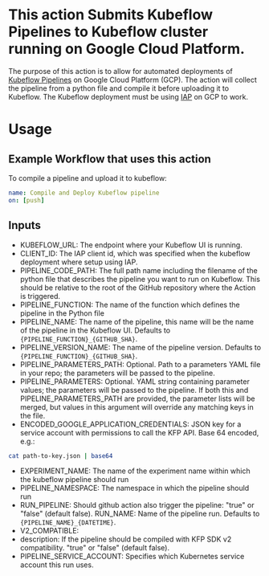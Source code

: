 # This action Submits Kubeflow Pipelines to Kubeflow cluster running on Google Cloud Platform. 

The purpose of this action is to allow for automated deployments of [Kubeflow Pipelines](https://github.com/kubeflow/pipelines) on Google Cloud Platform (GCP). The action will collect the pipeline from a python file and compile it before uploading it to Kubeflow. The Kubeflow deployment must be using [IAP](https://www.kubeflow.org/docs/gke/deploy/monitor-iap-setup/) on GCP to work.

# Usage

## Example Workflow that uses this action 


To compile a pipeline and upload it to kubeflow: 

```yaml
name: Compile and Deploy Kubeflow pipeline
on: [push]
```

## Inputs

* KUBEFLOW_URL: The endpoint where your Kubeflow UI is running.
* CLIENT_ID: The IAP client id, which was specified when the kubeflow deployment where setup using IAP.
* PIPELINE_CODE_PATH: The full path name including the filename of the python file that describes the pipeline you want to run on Kubeflow.  This should be relative to the root of the GitHub repository where the Action is triggered.
* PIPELINE_FUNCTION: The name of the function which defines the pipeline in the Python file
* PIPELINE_NAME: The name of the pipeline, this name will be the name of the pipeline in the Kubeflow UI. Defaults to `{PIPELINE_FUNCTION}_{GITHUB_SHA}`.
* PIPELINE_VERSION_NAME: The name of the pipeline version. Defaults to `{PIPELINE_FUNCTION}_{GITHUB_SHA}`.
* PIPELINE_PARAMETERS_PATH: Optional. Path to a parameters YAML file in your repo; the parameters will be passed to the pipeline.
* PIPELINE_PARAMETERS: Optional. YAML string containing parameter values; the parameters will be passed to the pipeline. If both this and PIPELINE_PARAMETERS_PATH are provided, the parameter lists will be merged, but values in this argument will override any matching keys in the file.
* ENCODED_GOOGLE_APPLICATION_CREDENTIALS: JSON key for a service account with permissions to call the KFP API. Base 64 encoded, e.g.:
``` bash
cat path-to-key.json | base64
```
* EXPERIMENT_NAME: The name of the experiment name within which the kubeflow pipeline should run
* PIPELINE_NAMESPACE: The namespace in which the pipeline should run
* RUN_PIPELINE: Should github action also trigger the pipeline: "true" or "false" (default false).
  RUN_NAME: Name of the pipeline run. Defaults to `{PIPELINE_NAME}_{DATETIME}`.
* V2_COMPATIBLE:
* description: If the pipeline should be compiled with KFP SDK v2 compatibility. "true" or "false" (default false).
* PIPELINE_SERVICE_ACCOUNT: Specifies which Kubernetes service account this run uses.
